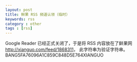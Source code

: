 ```yaml
---
layout: post
title: 鲜果 RSS 频道认领（临时）
keywords: rss
category : other
tags : [rss]
---
```


Google Reader 已经正式关闭了，于是将 RSS 内容放在了鲜果网<http://xianguo.com/feed/1868311>，
此字符串为验证字符串。BANG5FA76096A1C859C848D5E764XIANGUO